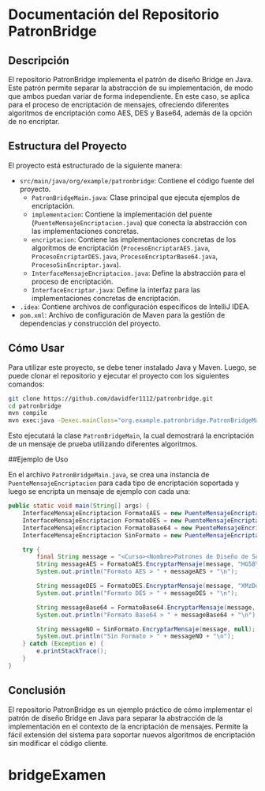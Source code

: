 # Documentación del Repositorio PatronBridge

## Descripción

El repositorio PatronBridge implementa el patrón de diseño Bridge en Java. Este patrón permite separar la abstracción de su implementación, de modo que ambos puedan variar de forma independiente. En este caso, se aplica para el proceso de encriptación de mensajes, ofreciendo diferentes algoritmos de encriptación como AES, DES y Base64, además de la opción de no encriptar.

## Estructura del Proyecto

El proyecto está estructurado de la siguiente manera:

- `src/main/java/org/example/patronbridge`: Contiene el código fuente del proyecto.
  - `PatronBridgeMain.java`: Clase principal que ejecuta ejemplos de encriptación.
  - `implementacion`: Contiene la implementación del puente (`PuenteMensajeEncriptacion.java`) que conecta la abstracción con las implementaciones concretas.
  - `encriptacion`: Contiene las implementaciones concretas de los algoritmos de encriptación (`ProcesoEncriptarAES.java`, `ProcesoEncriptarDES.java`, `ProcesoEncriptarBase64.java`, `ProcesoSinEncriptar.java`).
  - `InterfaceMensajeEncriptacion.java`: Define la abstracción para el proceso de encriptación.
  - `InterfaceEncriptar.java`: Define la interfaz para las implementaciones concretas de encriptación.
- `.idea`: Contiene archivos de configuración específicos de IntelliJ IDEA.
- `pom.xml`: Archivo de configuración de Maven para la gestión de dependencias y construcción del proyecto.

## Cómo Usar

Para utilizar este proyecto, se debe tener instalado Java y Maven. Luego, se puede clonar el repositorio y ejecutar el proyecto con los siguientes comandos:

```bash
git clone https://github.com/davidfer1112/patronbridge.git
cd patronbridge
mvn compile
mvn exec:java -Dexec.mainClass="org.example.patronbridge.PatronBridgeMain"
```

Esto ejecutará la clase `PatronBridgeMain`, la cual demostrará la encriptación de un mensaje de prueba utilizando diferentes algoritmos.

##Ejemplo de Uso

En el archivo `PatronBridgeMain.java`, se crea una instancia de `PuenteMensajeEncriptacion` para cada tipo de encriptación soportada y luego se encripta un mensaje de ejemplo con cada una:

```java
public static void main(String[] args) {
    InterfaceMensajeEncriptacion FormatoAES = new PuenteMensajeEncriptacion(new ProcesoEncriptarAES());
    InterfaceMensajeEncriptacion FormatoDES = new PuenteMensajeEncriptacion(new ProcesoEncriptarDES());
    InterfaceMensajeEncriptacion FormatoBase64 = new PuenteMensajeEncriptacion(new ProcesoEncriptarBase64());
    InterfaceMensajeEncriptacion SinFormato = new PuenteMensajeEncriptacion(new ProcesoSinEncriptar());

    try {
        final String message = "<Curso><Nombre>Patrones de Diseño de Software</Nombre></Curso>";
        String messageAES = FormatoAES.EncryptarMensaje(message, "HG58YZ3CR9123456");
        System.out.println("Formato AES > " + messageAES + "\n");

        String messageDES = FormatoDES.EncryptarMensaje(message, "XMzDdG4D03CKm2Ix");
        System.out.println("Formato DES > " + messageDES + "\n");

        String messageBase64 = FormatoBase64.EncryptarMensaje(message, null);
        System.out.println("Formato Base64 > " + messageBase64 + "\n");

        String messageNO = SinFormato.EncryptarMensaje(message, null);
        System.out.println("Sin Formato > " + messageNO + "\n");
    } catch (Exception e) {
        e.printStackTrace();
    }
}

```

## Conclusión
El repositorio PatronBridge es un ejemplo práctico de cómo implementar el patrón de diseño Bridge en Java para separar la abstracción de la implementación en el contexto de la encriptación de mensajes. Permite la fácil extensión del sistema para soportar nuevos algoritmos de encriptación sin modificar el código cliente.
# bridgeExamen
